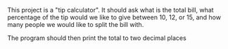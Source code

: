 This project is a "tip calculator". It should ask what is the total bill, what percentage of the tip would we like to give between 10, 12, or 15, and how many people we would like to split the bill with.

The program should then print the total to two decimal places